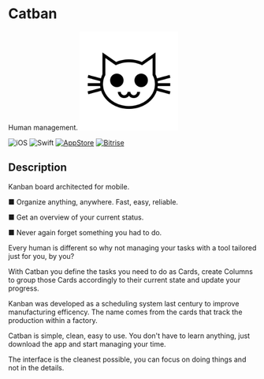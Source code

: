 # Catban
Human management.
<img src="Design/logo.png" height="200" alt="Catban"/>

![iOS](https://img.shields.io/badge/iOS-11.0%2B-blue.svg)
![Swift](https://img.shields.io/badge/Swift-4.1-blue.svg)
[![AppStore](https://img.shields.io/itunes/v/1363004864.svg)](https://itunes.apple.com/us/app/catban/id1363004864)
[![Bitrise](https://www.bitrise.io/app/036974dc42c09110/status.svg?token=0BY73fiitQQi81oKJUVdKg)](https://www.bitrise.io/app/036974dc42c09110)


## Description

Kanban board architected for mobile.

■ Organize anything, anywhere. Fast, easy, reliable.

■ Get an overview of your current status.

■ Never again forget something you had to do.

Every human is different so why not managing your tasks with a tool tailored just for you, by you?

With Catban you define the tasks you need to do as Cards, create Columns to group those Cards accordingly to their current state and update your progress.

Kanban was developed as a scheduling system last century to improve manufacturing efficency. The name comes from the cards that track the production within a factory.

Catban is simple, clean, easy to use. You don't have to learn anything, just download the app and start managing your time.

The interface is the cleanest possible, you can focus on doing things and not in the details.
